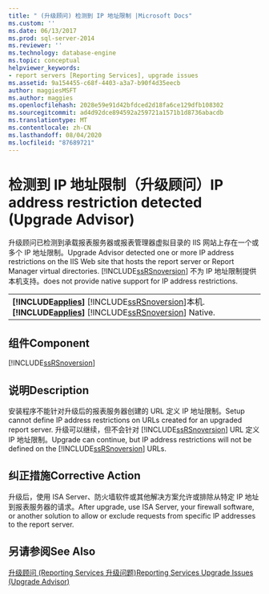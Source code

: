 ```yaml
---
title: " (升级顾问) 检测到 IP 地址限制 |Microsoft Docs"
ms.custom: ''
ms.date: 06/13/2017
ms.prod: sql-server-2014
ms.reviewer: ''
ms.technology: database-engine
ms.topic: conceptual
helpviewer_keywords:
- report servers [Reporting Services], upgrade issues
ms.assetid: 9a154455-c68f-4403-a3a7-b90f4d35eecb
author: maggiesMSFT
ms.author: maggies
ms.openlocfilehash: 2028e59e91d42bfdced2d18fa6ce129dfb108302
ms.sourcegitcommit: ad4d92dce894592a259721a1571b1d8736abacdb
ms.translationtype: MT
ms.contentlocale: zh-CN
ms.lasthandoff: 08/04/2020
ms.locfileid: "87689721"
---
```

# <a name="ip-address-restriction-detected-upgrade-advisor"></a><span data-ttu-id="01154-102">检测到 IP 地址限制（升级顾问）</span><span class="sxs-lookup"><span data-stu-id="01154-102">IP address restriction detected (Upgrade Advisor)</span></span>
  <span data-ttu-id="01154-103">升级顾问已检测到承载报表服务器或报表管理器虚拟目录的 IIS 网站上存在一个或多个 IP 地址限制。</span><span class="sxs-lookup"><span data-stu-id="01154-103">Upgrade Advisor detected one or more IP address restrictions on the IIS Web site that hosts the report server or Report Manager virtual directories.</span></span> [!INCLUDE[ssRSnoversion](../../includes/ssrsnoversion-md.md)] <span data-ttu-id="01154-104">不为 IP 地址限制提供本机支持。</span><span class="sxs-lookup"><span data-stu-id="01154-104">does not provide native support for IP address restrictions.</span></span>  
  
||  
|-|  
|<span data-ttu-id="01154-105">**[!INCLUDE[applies](../../includes/applies-md.md)]**  [!INCLUDE[ssRSnoversion](../../includes/ssrsnoversion-md.md)]本机.</span><span class="sxs-lookup"><span data-stu-id="01154-105">**[!INCLUDE[applies](../../includes/applies-md.md)]**  [!INCLUDE[ssRSnoversion](../../includes/ssrsnoversion-md.md)] Native.</span></span>|  
  
## <a name="component"></a><span data-ttu-id="01154-106">组件</span><span class="sxs-lookup"><span data-stu-id="01154-106">Component</span></span>  
 [!INCLUDE[ssRSnoversion](../../includes/ssrsnoversion-md.md)]  
  
## <a name="description"></a><span data-ttu-id="01154-107">说明</span><span class="sxs-lookup"><span data-stu-id="01154-107">Description</span></span>  
 <span data-ttu-id="01154-108">安装程序不能针对升级后的报表服务器创建的 URL 定义 IP 地址限制。</span><span class="sxs-lookup"><span data-stu-id="01154-108">Setup cannot define IP address restrictions on URLs created for an upgraded report server.</span></span> <span data-ttu-id="01154-109">升级可以继续，但不会针对 [!INCLUDE[ssRSnoversion](../../includes/ssrsnoversion-md.md)] URL 定义 IP 地址限制。</span><span class="sxs-lookup"><span data-stu-id="01154-109">Upgrade can continue, but IP address restrictions will not be defined on the [!INCLUDE[ssRSnoversion](../../includes/ssrsnoversion-md.md)] URLs.</span></span>  
  
## <a name="corrective-action"></a><span data-ttu-id="01154-110">纠正措施</span><span class="sxs-lookup"><span data-stu-id="01154-110">Corrective Action</span></span>  
 <span data-ttu-id="01154-111">升级后，使用 ISA Server、防火墙软件或其他解决方案允许或排除从特定 IP 地址到报表服务器的请求。</span><span class="sxs-lookup"><span data-stu-id="01154-111">After upgrade, use ISA Server, your firewall software, or another solution to allow or exclude requests from specific IP addresses to the report server.</span></span>  
  
## <a name="see-also"></a><span data-ttu-id="01154-112">另请参阅</span><span class="sxs-lookup"><span data-stu-id="01154-112">See Also</span></span>  
 [<span data-ttu-id="01154-113">升级顾问 &#40;Reporting Services 升级问题&#41;</span><span class="sxs-lookup"><span data-stu-id="01154-113">Reporting Services Upgrade Issues &#40;Upgrade Advisor&#41;</span></span>](../../../2014/sql-server/install/reporting-services-upgrade-issues-upgrade-advisor.md)  
  
  
